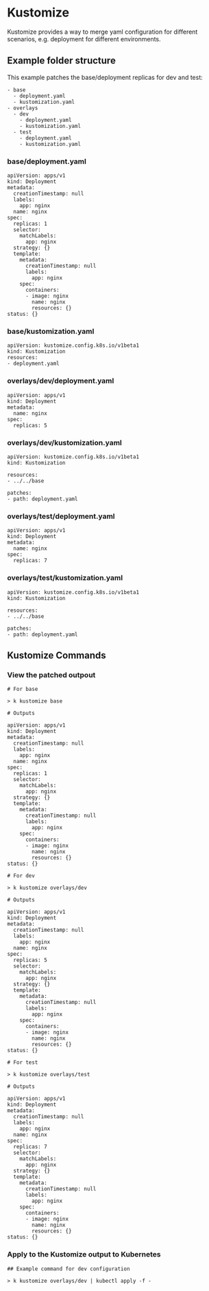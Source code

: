 # Kustomize

Kustomize provides a way to merge yaml configuration for different scenarios, e.g. deployment for different environments.

## Example folder structure
This example patches the base/deployment replicas for dev and test:

```
- base
  - deployment.yaml
  - kustomization.yaml
- overlays
  - dev
    - deployment.yaml
    - kustomization.yaml
  - test
    - deployment.yaml
    - kustomization.yaml
```

### base/deployment.yaml
```
apiVersion: apps/v1
kind: Deployment
metadata:
  creationTimestamp: null
  labels:
    app: nginx
  name: nginx
spec:
  replicas: 1
  selector:
    matchLabels:
      app: nginx
  strategy: {}
  template:
    metadata:
      creationTimestamp: null
      labels:
        app: nginx
    spec:
      containers:
      - image: nginx
        name: nginx
        resources: {}
status: {}
```
### base/kustomization.yaml
```
apiVersion: kustomize.config.k8s.io/v1beta1
kind: Kustomization
resources:
- deployment.yaml
```
### overlays/dev/deployment.yaml
```
apiVersion: apps/v1
kind: Deployment
metadata:
  name: nginx
spec:
  replicas: 5
```
### overlays/dev/kustomization.yaml
```
apiVersion: kustomize.config.k8s.io/v1beta1
kind: Kustomization

resources:
- ../../base

patches:
- path: deployment.yaml
```
### overlays/test/deployment.yaml
```
apiVersion: apps/v1
kind: Deployment
metadata:
  name: nginx
spec:
  replicas: 7
```
### overlays/test/kustomization.yaml
```
apiVersion: kustomize.config.k8s.io/v1beta1
kind: Kustomization

resources:
- ../../base

patches:
- path: deployment.yaml
```

## Kustomize Commands

### View the patched outpout
```
# For base

> k kustomize base

# Outputs

apiVersion: apps/v1
kind: Deployment
metadata:
  creationTimestamp: null
  labels:
    app: nginx
  name: nginx
spec:
  replicas: 1
  selector:
    matchLabels:
      app: nginx
  strategy: {}
  template:
    metadata:
      creationTimestamp: null
      labels:
        app: nginx
    spec:
      containers:
      - image: nginx
        name: nginx
        resources: {}
status: {}
```

```
# For dev

> k kustomize overlays/dev

# Outputs

apiVersion: apps/v1
kind: Deployment
metadata:
  creationTimestamp: null
  labels:
    app: nginx
  name: nginx
spec:
  replicas: 5
  selector:
    matchLabels:
      app: nginx
  strategy: {}
  template:
    metadata:
      creationTimestamp: null
      labels:
        app: nginx
    spec:
      containers:
      - image: nginx
        name: nginx
        resources: {}
status: {}
```

```
# For test

> k kustomize overlays/test

# Outputs

apiVersion: apps/v1
kind: Deployment
metadata:
  creationTimestamp: null
  labels:
    app: nginx
  name: nginx
spec:
  replicas: 7
  selector:
    matchLabels:
      app: nginx
  strategy: {}
  template:
    metadata:
      creationTimestamp: null
      labels:
        app: nginx
    spec:
      containers:
      - image: nginx
        name: nginx
        resources: {}
status: {}
```

### Apply to the Kustomize output to Kubernetes
```
## Example command for dev configuration

> k kustomize overlays/dev | kubectl apply -f -
```
